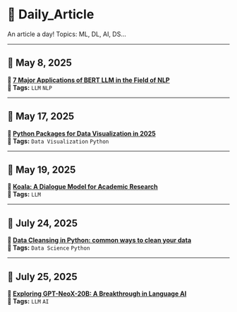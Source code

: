 # 🧠 Daily_Article  
An article a day! Topics: ML, DL, AI, DS...

---

## 📅 May 8, 2025  
**🔗 [7 Major Applications of BERT LLM in the Field of NLP](https://botpenguin.com/blogs/major-applications-of-bert-llm-in-the-field-of-nlp)**  
**🧩 Tags:** `LLM` `NLP`  

---

## 📅 May 17, 2025  
**🔗 [Python Packages for Data Visualization in 2025](https://python.plainenglish.io/python-packages-for-data-visualization-in-2025-9cb2132c9a7e)**  
**🧩 Tags:** `Data Visualization` `Python`

---

## 📅 May 19, 2025  
**🔗 [Koala: A Dialogue Model for Academic Research](https://bair.berkeley.edu/blog/2023/04/03/koala/)**  
**🧩 Tags:** `LLM` 

---
## 📅 July 24, 2025  
**🔗 [Data Cleansing in Python: common ways to clean your data](https://medium.com/dev-genius/data-cleansing-in-python-common-ways-to-clean-your-data-3459a256dd85)**  
**🧩 Tags:** `Data Science` `Python`

---

## 📅 July 25, 2025  
**🔗 [Exploring GPT-NeoX-20B: A Breakthrough in Language AI](https://botpenguin.com/blogs/exploring-gpt-neox-20b)**  
**🧩 Tags:** `LLM` `AI`
